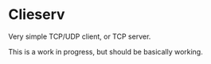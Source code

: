 # Clieserv
Very simple TCP/UDP client, or TCP server.

This is a work in progress, but should be basically working.
